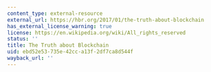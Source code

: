 ```yaml
---
content_type: external-resource
external_url: https://hbr.org/2017/01/the-truth-about-blockchain
has_external_license_warning: true
license: https://en.wikipedia.org/wiki/All_rights_reserved
status: ''
title: The Truth about Blockchain
uid: ebd52e53-735e-42cc-a13f-2df7ca8d544f
wayback_url: ''
---
```

